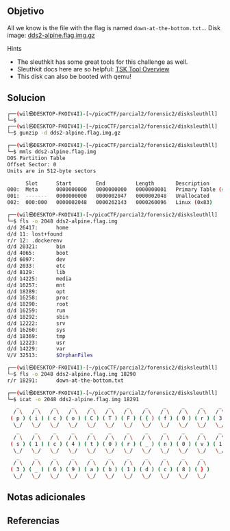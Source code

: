 ## Objetivo
All we know is the file with the flag is named `down-at-the-bottom.txt`... Disk image: [dds2-alpine.flag.img.gz](https://mercury.picoctf.net/static/544be9762e9f9c0adcbeb7bcf27f49a2/dds2-alpine.flag.img.gz)

Hints
- The sleuthkit has some great tools for this challenge as well.
- Sleuthkit docs here are so helpful: [TSK Tool Overview](http://wiki.sleuthkit.org/index.php?title=TSK_Tool_Overview)
- This disk can also be booted with qemu!

## Solucion

``` bash
┌──(wil㉿DESKTOP-FKOIV4I)-[~/picoCTF/parcial2/forensic2/disksleuthll]
└─$
┌──(wil㉿DESKTOP-FKOIV4I)-[~/picoCTF/parcial2/forensic2/disksleuthll]
└─$ gunzip -d dds2-alpine.flag.img.gz

┌──(wil㉿DESKTOP-FKOIV4I)-[~/picoCTF/parcial2/forensic2/disksleuthll]
└─$ mmls dds2-alpine.flag.img
DOS Partition Table
Offset Sector: 0
Units are in 512-byte sectors

      Slot      Start        End          Length       Description
000:  Meta      0000000000   0000000000   0000000001   Primary Table (#0)
001:  -------   0000000000   0000002047   0000002048   Unallocated
002:  000:000   0000002048   0000262143   0000260096   Linux (0x83)

┌──(wil㉿DESKTOP-FKOIV4I)-[~/picoCTF/parcial2/forensic2/disksleuthll]
└─$ fls -o 2048 dds2-alpine.flag.img
d/d 26417:      home
d/d 11: lost+found
r/r 12: .dockerenv
d/d 20321:      bin
d/d 4065:       boot
d/d 6097:       dev
d/d 2033:       etc
d/d 8129:       lib
d/d 14225:      media
d/d 16257:      mnt
d/d 18289:      opt
d/d 16258:      proc
d/d 18290:      root
d/d 16259:      run
d/d 18292:      sbin
d/d 12222:      srv
d/d 16260:      sys
d/d 18369:      tmp
d/d 12223:      usr
d/d 14229:      var
V/V 32513:      $OrphanFiles

┌──(wil㉿DESKTOP-FKOIV4I)-[~/picoCTF/parcial2/forensic2/disksleuthll]
└─$ fls -o 2048 dds2-alpine.flag.img 18290
r/r 18291:      down-at-the-bottom.txt

┌──(wil㉿DESKTOP-FKOIV4I)-[~/picoCTF/parcial2/forensic2/disksleuthll]
└─$ icat -o 2048 dds2-alpine.flag.img 18291
   _     _     _     _     _     _     _     _     _     _     _     _     _
  / \   / \   / \   / \   / \   / \   / \   / \   / \   / \   / \   / \   / \
 ( p ) ( i ) ( c ) ( o ) ( C ) ( T ) ( F ) ( { ) ( f ) ( 0 ) ( r ) ( 3 ) ( n )
  \_/   \_/   \_/   \_/   \_/   \_/   \_/   \_/   \_/   \_/   \_/   \_/   \_/
   _     _     _     _     _     _     _     _     _     _     _     _     _
  / \   / \   / \   / \   / \   / \   / \   / \   / \   / \   / \   / \   / \
 ( s ) ( 1 ) ( c ) ( 4 ) ( t ) ( 0 ) ( r ) ( _ ) ( n ) ( 0 ) ( v ) ( 1 ) ( c )
  \_/   \_/   \_/   \_/   \_/   \_/   \_/   \_/   \_/   \_/   \_/   \_/   \_/
   _     _     _     _     _     _     _     _     _     _     _
  / \   / \   / \   / \   / \   / \   / \   / \   / \   / \   / \
 ( 3 ) ( _ ) ( 6 ) ( 9 ) ( a ) ( b ) ( 1 ) ( d ) ( c ) ( 8 ) ( } )
  \_/   \_/   \_/   \_/   \_/   \_/   \_/   \_/   \_/   \_/   \_/

```

## Notas adicionales
## Referencias